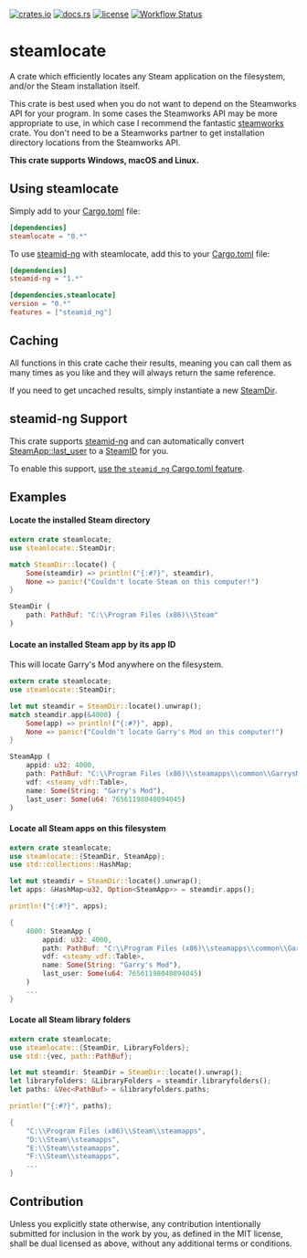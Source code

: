 [![crates.io](https://meritbadge.herokuapp.com/steamlocate)](https://crates.io/crates/steamlocate)
[![docs.rs](https://docs.rs/steamlocate/badge.svg)](https://docs.rs/steamlocate/)
[![license](https://img.shields.io/crates/l/steamlocate)](https://github.com/WilliamVenner/steamlocate/blob/master/LICENSE)
[![Workflow Status](https://github.com/WilliamVenner/steamlocate-rs/workflows/build/badge.svg)](https://github.com/WilliamVenner/steamlocate-rs/actions?query=workflow%3A%22build%22)

# steamlocate

A crate which efficiently locates any Steam application on the filesystem, and/or the Steam installation itself.

This crate is best used when you do not want to depend on the Steamworks API for your program. In some cases the Steamworks API may be more appropriate to use, in which case I recommend the fantastic [steamworks](https://github.com/Thinkofname/steamworks-rs) crate. You don't need to be a Steamworks partner to get installation directory locations from the Steamworks API.

**This crate supports Windows, macOS and Linux.**

## Using steamlocate
Simply add to your [Cargo.toml](https://doc.rust-lang.org/cargo/reference/manifest.html) file:
```toml
[dependencies]
steamlocate = "0.*"
```

To use [steamid-ng](#steamid-ng-support) with steamlocate, add this to your [Cargo.toml](https://doc.rust-lang.org/cargo/reference/manifest.html) file:
```toml
[dependencies]
steamid-ng = "1.*"

[dependencies.steamlocate]
version = "0.*"
features = ["steamid_ng"]
```

## Caching
All functions in this crate cache their results, meaning you can call them as many times as you like and they will always return the same reference.

If you need to get uncached results, simply instantiate a new [SteamDir](https://docs.rs/steamlocate/*/steamlocate/struct.SteamDir.html).

## steamid-ng Support
This crate supports [steamid-ng](https://docs.rs/steamid-ng) and can automatically convert [SteamApp::last_user](struct.SteamApp.html#structfield.last_user) to a [SteamID](https://docs.rs/steamid-ng/*/steamid_ng/struct.SteamID.html) for you.

To enable this support, [use the  `steamid_ng` Cargo.toml feature](#using-steamlocate).

## Examples

#### Locate the installed Steam directory
```rust
extern crate steamlocate;
use steamlocate::SteamDir;

match SteamDir::locate() {
	Some(steamdir) => println!("{:#?}", steamdir),
	None => panic!("Couldn't locate Steam on this computer!")
}
```
```rust
SteamDir (
	path: PathBuf: "C:\\Program Files (x86)\\Steam"
)
```

#### Locate an installed Steam app by its app ID
This will locate Garry's Mod anywhere on the filesystem.
```rust
extern crate steamlocate;
use steamlocate::SteamDir;

let mut steamdir = SteamDir::locate().unwrap();
match steamdir.app(&4000) {
	Some(app) => println!("{:#?}", app),
	None => panic!("Couldn't locate Garry's Mod on this computer!")
}
```
```rust
SteamApp (
	appid: u32: 4000,
	path: PathBuf: "C:\\Program Files (x86)\\steamapps\\common\\GarrysMod",
	vdf: <steamy_vdf::Table>,
	name: Some(String: "Garry's Mod"),
	last_user: Some(u64: 76561198040894045)
)
```

#### Locate all Steam apps on this filesystem
```rust
extern crate steamlocate;
use steamlocate::{SteamDir, SteamApp};
use std::collections::HashMap;

let mut steamdir = SteamDir::locate().unwrap();
let apps: &HashMap<u32, Option<SteamApp>> = steamdir.apps();

println!("{:#?}", apps);
```
```rust
{
	4000: SteamApp (
		appid: u32: 4000,
		path: PathBuf: "C:\\Program Files (x86)\\steamapps\\common\\GarrysMod",
		vdf: <steamy_vdf::Table>,
		name: Some(String: "Garry's Mod"),
		last_user: Some(u64: 76561198040894045)
	)
	...
}
```

#### Locate all Steam library folders
```rust
extern crate steamlocate;
use steamlocate::{SteamDir, LibraryFolders};
use std::{vec, path::PathBuf};

let mut steamdir: SteamDir = SteamDir::locate().unwrap();
let libraryfolders: &LibraryFolders = steamdir.libraryfolders();
let paths: &Vec<PathBuf> = &libraryfolders.paths;

println!("{:#?}", paths);
```
```rust
{
	"C:\\Program Files (x86)\\Steam\\steamapps",
	"D:\\Steam\\steamapps",
	"E:\\Steam\\steamapps",
	"F:\\Steam\\steamapps",
	...
}
```

## Contribution

Unless you explicitly state otherwise, any contribution intentionally
submitted for inclusion in the work by you, as defined in the MIT license,
shall be dual licensed as above, without any additional terms or conditions.
